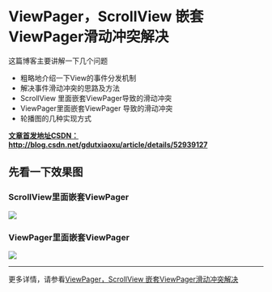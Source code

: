 # ViewPager，ScrollView  嵌套ViewPager滑动冲突解决

这篇博客主要讲解一下几个问题
- 粗略地介绍一下View的事件分发机制
- 解决事件滑动冲突的思路及方法
- ScrollView 里面嵌套ViewPager导致的滑动冲突
- ViewPager里面嵌套ViewPager 导致的滑动冲突
- 轮播图的几种实现方式


**[文章首发地址CSDN：](http://blog.csdn.net/gdutxiaoxu/article/details/52939127)http://blog.csdn.net/gdutxiaoxu/article/details/52939127**


## 先看一下效果图

### ScrollView里面嵌套ViewPager
![](http://ww2.sinaimg.cn/mw690/9fe4afa0gw1f9615gq6zzg208y0fenpd.gif)


### ViewPager里面嵌套ViewPager
![](http://ww3.sinaimg.cn/mw690/9fe4afa0gw1f96165a98ug208y0feb2a.gif)

---

更多详情，请参看[ViewPager，ScrollView 嵌套ViewPager滑动冲突解决](http://blog.csdn.net/gdutxiaoxu/article/details/52939127)
